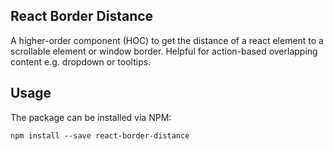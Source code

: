 ## React Border Distance
A higher-order component (HOC) to get the distance of a react element to a scrollable element or window border.
Helpful for action-based overlapping content e.g. dropdown or tooltips.

## Usage
The package can be installed via NPM:
```
npm install --save react-border-distance
```